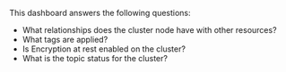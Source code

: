This dashboard answers the following questions:

- What relationships does the cluster node have with other resources?
- What tags are applied?
- Is Encryption at rest enabled on the cluster?
- What is the topic status for the cluster?
